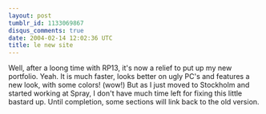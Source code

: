 ```yaml
---
layout: post
tumblr_id: 1133069867
disqus_comments: true
date: 2004-02-14 12:02:36 UTC
title: le new site
---
```


Well, after a loong time with RP13, it's now a relief to put up my new portfolio. Yeah. It is much faster, looks better on ugly PC's and features a new look, with some colors! (wow!) But as I just moved to Stockholm and started working at Spray, I don't have much time left for fixing this little bastard up. Until completion, some sections will link back to the old version.
